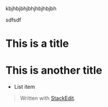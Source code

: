 kbjhbjbhjbhjhbjhbjbh

sdfsdf

# This is a title

# This is another title

 - List item

> Written with [StackEdit](https://stackedit.io/).